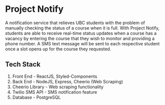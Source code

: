 # Project Notify
A notification service that relieves UBC students with the problem of manually checking the status of a course when it is full. With Project Notify, students are able to receive real-time status updates when a course has a vacancy by entering the course that they wish to monitor and providing a phone number. A SMS text message will be sent to each respective student once a slot opens up for the course they requested.

## Tech Stack
1. Front End - ReactJS, Styled-Components
2. Back End - NodeJS, Express, Cheerio (Web Scraping)
4. Cheerio Library - Web scraping functionality
5. Twilio SMS API - SMS notification feature
6. Database - PostgreSQL
